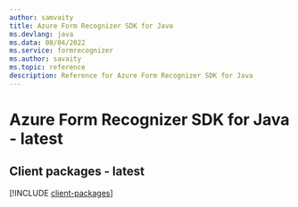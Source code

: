 ```yaml
---
author: samvaity
title: Azure Form Recognizer SDK for Java
ms.devlang: java
ms.data: 08/04/2022
ms.service: formrecognizer
ms.author: savaity
ms.topic: reference
description: Reference for Azure Form Recognizer SDK for Java
---
```

# Azure Form Recognizer SDK for Java - latest

## Client packages - latest
[!INCLUDE [client-packages](form-recognizer-client-index.md)]